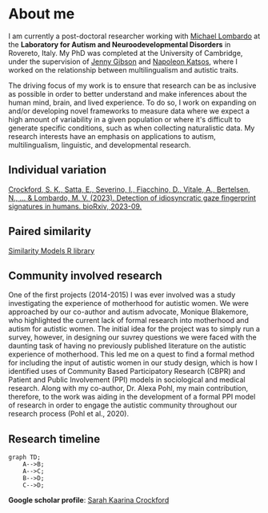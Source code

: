 # About me

I am currently a post-doctoral researcher working with [Michael Lombardo](https://www.iit.it/people-details/-/people/michael-lombardo) at the **Laboratory for Autism and Neuroodevelopmental Disorders** in Rovereto, Italy. My PhD was completed at the University of Cambridge, under the supervision of [Jenny Gibson](https://www.educ.cam.ac.uk/people/staff/gibson/) and [Napoleon Katsos](https://www.mmll.cam.ac.uk/nk248), where I worked on the relationship between multilingualism and autistic traits. 

The driving focus of my work is to ensure that research can be as inclusive as possible in order to better understand and make inferences about the human mind, brain, and lived experience. To do so, I work on expanding on and/or developing novel frameworks to measure data where we expect a high amount of variability in a given population or where it's difficult to generate specific conditions, such as when collecting naturalistic data. My research interests have an emphasis on applications to autism, multilingualism, linguistic, and developmental research. 

## Individual variation

[Crockford, S. K., Satta, E., Severino, I., Fiacchino, D., Vitale, A., Bertelsen, N., ... & Lombardo, M. V. (2023). Detection of idiosyncratic gaze fingerprint signatures in humans. bioRxiv, 2023-09.](https://www.biorxiv.org/content/10.1101/2023.09.18.558217v2.abstract)

## Paired similarity

[Similarity Models R library](https://github.com/sarahkaarina/similaritymodels)

## Community involved research

One of the first projects (2014-2015) I was ever involved was a study investigating the experience of motherhood for autistic women. We were approached by our co-author and autism advocate, Monique Blakemore, who highlighted the current lack of formal research into motherhood and autism for autistic women. The initial idea for the project was to simply run a survey, however, in designing our suvrey questions we were faced with the daunting task of having no previously published literature on the autistic experience of motherhood. This led me on a quest to find a formal method for including the input of autistic women in our study design, which is how I identified uses of Community Based Participatory Research (CBPR) and Patient and Public Involvement (PPI) models in sociological and medical research. Along with my co-author, Dr. Alexa Pohl, my main contribution, therefore, to the work was aiding in the development of a formal PPI model of research in order to engage the autistic community throughout our research process (Pohl et al., 2020).  

## Research timeline

```mermaid
graph TD;
    A-->B;
    A-->C;
    B-->D;
    C-->D;
```

**Google scholar profile**: [Sarah Kaarina Crockford](https://scholar.google.com/citations?user=tghPmTwAAAAJ&hl=it&oi=sra)
